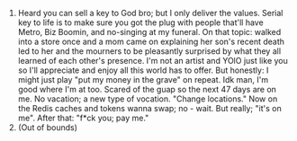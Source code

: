 1. Heard you can sell a key to God bro; but I only deliver the values. Serial key to life is to make sure you got the plug with people that'll have Metro, Biz Boomin, and no-singing at my funeral. On that topic: walked into a store once and a mom came on explaining her son's recent death led to her and the mourners to be pleasantly surprised by what they all learned of each other's presence. I'm not an artist and YOlO just like you so I'll appreciate and enjoy all this world has to offer. But honestly: I might just play "put my money in the grave" on repeat. Idk man, I'm good where I'm at too. Scared of the guap so the next 47 days are on me. No vacation; a new type of vocation. "Change locations." Now on the Redis caches and tokens wanna swap; no - wait. But really; "it's on me". After that: "f*ck you; pay me."
2. (Out of bounds)
